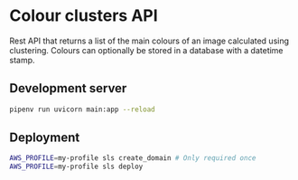 # Colour clusters API

Rest API that returns a list of the main colours of an image calculated using clustering. Colours can optionally be stored in a database with a datetime stamp. 

## Development server

```bash
pipenv run uvicorn main:app --reload
```

## Deployment

```bash
AWS_PROFILE=my-profile sls create_domain # Only required once
AWS_PROFILE=my-profile sls deploy
```
